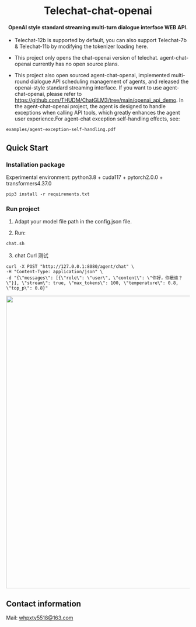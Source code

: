 <div align="center">

Telechat-chat-openai
===========================
<h4> OpenAI style standard streaming multi-turn dialogue interface WEB API.</h4>

</div>


- Telechat-12b is supported by default, you can also support Telechat-7b & Telechat-11b by modifying the tokenizer loading here.

- This project only opens the chat-openai version of telechat. agent-chat-openai currently has no open source plans.

- This project also open sourced agent-chat-openai, implemented multi-round dialogue API scheduling management of agents, and released the openai-style standard streaming interface. If you want to use agent-chat-openai, please refer to https://github.com/THUDM/ChatGLM3/tree/main/openai_api_demo. In the agent-chat-openai project, the agent is designed to handle exceptions when calling API tools, which greatly enhances the agent user experience.For agent-chat exception self-handling effects, see:

```bash
examples/agent-exception-self-handling.pdf
```


## Quick Start

###  Installation package

Experimental environment:  python3.8 + cuda117 + pytorch2.0.0  + transformers4.37.0

```shell
pip3 install -r requirements.txt
```

### Run project

1. Adapt your model file path in the config.json file.

2. Run:

```bash
chat.sh
```

3. chat Curl 测试
```shell
curl -X POST "http://127.0.0.1:8080/agent/chat" \
-H "Content-Type: application/json" \
-d "{\"messages\": [{\"role\": \"user\", \"content\": \"你好，你是谁？\"}], \"stream\": true, \"max_tokens\": 100, \"temperature\": 0.8, \"top_p\": 0.8}"
````

<img src="examples/chat-stream-demo.PNG" width="800">


## Contact information

Mail: whpxty5518@163.com


